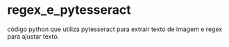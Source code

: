 # regex_e_pytesseract
código python que utiliza pytesseract para extrair texto de imagem e regex para ajustar texto.
